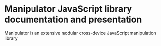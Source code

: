 Manipulator JavaScript library documentation and presentation
===========

Manipulator is an extensive modular cross-device JavaScript manipulation library